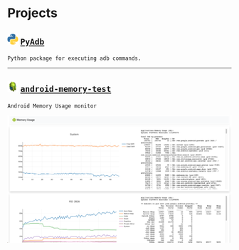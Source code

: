 # Projects

## <img src="/imgs/py_icon.png" width="24" height="24"> [`PyAdb`](https://github.com/sergius-la/adb)

```
Python package for executing adb commands.
```

***

## <img src="/imgs/adb.jpeg" width="24" height="24"> [`android-memory-test`](https://github.com/sergius-la/android-memory-test)

```
Android Memory Usage monitor
```

<img src="/imgs/android-memory-test.png">